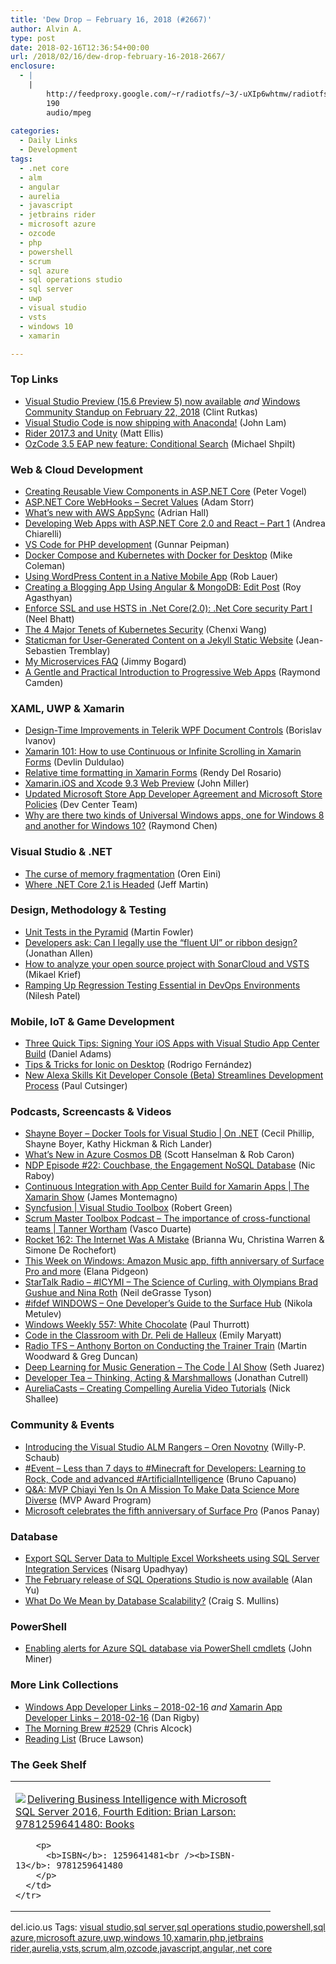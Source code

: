 ```yaml
---
title: 'Dew Drop – February 16, 2018 (#2667)'
author: Alvin A.
type: post
date: 2018-02-16T12:36:54+00:00
url: /2018/02/16/dew-drop-february-16-2018-2667/
enclosure:
  - |
    |
        http://feedproxy.google.com/~r/radiotfs/~3/-uXIp6whtmw/radiotfs_156.mp3
        190
        audio/mpeg
        
categories:
  - Daily Links
  - Development
tags:
  - .net core
  - alm
  - angular
  - aurelia
  - javascript
  - jetbrains rider
  - microsoft azure
  - ozcode
  - php
  - powershell
  - scrum
  - sql azure
  - sql operations studio
  - sql server
  - uwp
  - visual studio
  - vsts
  - windows 10
  - xamarin

---
```

### <a name="top"></a>Top Links

  * <a href="http://blogs.windows.com/buildingapps/2018/02/15/visual-studio-preview-15-6-preview-5-now-available/?WT.mc_id=DX_MVP4025064" target="_blank">Visual Studio Preview (15.6 Preview 5) now available</a> _and_ <a href="http://blogs.windows.com/buildingapps/2018/02/15/windows-community-standup-february-22-2018/?WT.mc_id=DX_MVP4025064" target="_blank">Windows Community Standup on February 22, 2018</a> (Clint Rutkas)
  * <a href="https://blogs.msdn.microsoft.com/pythonengineering/2018/02/15/visual-studio-code-is-now-shipping-with-anaconda/" target="_blank">Visual Studio Code is now shipping with Anaconda!</a> (John Lam)
  * <a href="https://blog.jetbrains.com/dotnet/2018/02/15/rider-2017-3-unity/" target="_blank">Rider 2017.3 and Unity</a> (Matt Ellis)
  * <a href="https://blog.oz-code.com/ozcode-3-5-eap-new-feature-conditional-search/" target="_blank">OzCode 3.5 EAP new feature: Conditional Search</a> (Michael Shpilt)



### <a name="web"></a>Web & Cloud Development

  * <a href="https://visualstudiomagazine.com/articles/2018/02/07/view-components.aspx" target="_blank">Creating Reusable View Components in ASP.NET Core</a> (Peter Vogel)
  * <a href="http://feedproxy.google.com/~r/WestDiscGolf/~3/dc56r-FAb68/aspnetcore-webhooks-secret-values" target="_blank">ASP.NET Core WebHooks &#8211; Secret Values</a> (Adam Storr)
  * <a href="https://shellmonger.com/2018/02/15/whats-new-with-aws-appsync/" target="_blank">What’s new with AWS AppSync</a> (Adrian Hall)
  * <a href="https://auth0.com/blog/developing-web-apps-with-asp-dot-net-core-2-dot-0-and-react-part-1/" target="_blank">Developing Web Apps with ASP.NET Core 2.0 and React &#8211; Part 1</a> (Andrea Chiarelli)
  * <a href="http://feedproxy.google.com/~r/gunnarpeipman/~3/_auwIpEKiWY/" target="_blank">VS Code for PHP development</a> (Gunnar Peipman)
  * <a href="https://blog.docker.com/2018/02/docker-compose-kubernetes-docker-desktop/" target="_blank">Docker Compose and Kubernetes with Docker for Desktop</a> (Mike Coleman)
  * <a href="https://www.nativescript.org/blog/using-wordpress-content-in-a-native-mobile-app" target="_blank">Using WordPress Content in a Native Mobile App</a> (Rob Lauer)
  * <a href="https://code.tutsplus.com/tutorials/creating-a-blogging-app-using-angular-mongodb-edit-post--cms-30173" target="_blank">Creating a Blogging App Using Angular & MongoDB: Edit Post</a> (Roy Agasthyan)
  * <a href="https://neelbhatt.com/2018/02/04/enforce-ssl-and-use-hsts-in-net-core2-0-net-core-security-part-i/" target="_blank">Enforce SSL and use HSTS in .Net Core(2.0): .Net Core security Part I</a> (Neel Bhatt)
  * <a href="https://thenewstack.io/4-major-tenets-kubernetes-security/" target="_blank">The 4 Major Tenets of Kubernetes Security</a> (Chenxi Wang)
  * <a href="https://snipcart.com/blog/staticman-dynamic-content-static-website" target="_blank">Staticman for User-Generated Content on a Jekyll Static Website</a> (Jean-Sebastien Tremblay)
  * <a href="http://feedproxy.google.com/~r/GrabBagOfT/~3/Fx6QT-_yhyQ/" target="_blank">My Microservices FAQ</a> (Jimmy Bogard)
  * <a href="https://www.telerik.com/blogs/a-gentle-and-practical-introduction-to-progressive-web-apps" target="_blank">A Gentle and Practical Introduction to Progressive Web Apps</a> (Raymond Camden)



### <a name="silverlight"></a>XAML, UWP & Xamarin

  * <a href="https://www.telerik.com/blogs/design-time-improvements-in-telerik-wpf-document-controls" target="_blank">Design-Time Improvements in Telerik WPF Document Controls</a> (Borislav Ivanov)
  * <a href="https://devlinduldulao.pro/how-to-use-continuous-or-infinite-scrolling-in-xamarin-forms/" target="_blank">Xamarin 101: How to use Continuous or Infinite Scrolling in Xamarin Forms</a> (Devlin Duldulao)
  * <a href="https://www.xamboy.com/2018/02/15/relative-time-formatting-in-xamarin-forms/" target="_blank">Relative time formatting in Xamarin Forms</a> (Rendy Del Rosario)
  * <a href="https://blog.xamarin.com/xcode-9-3-web-preview-high-sierra-required/" target="_blank">Xamarin.iOS and Xcode 9.3 Web Preview</a> (John Miller)
  * <a href="http://blogs.windows.com/buildingapps/2018/02/15/updated-microsoft-store-app-developer-agreement-microsoft-store-policies/?WT.mc_id=DX_MVP4025064" target="_blank">Updated Microsoft Store App Developer Agreement and Microsoft Store Policies</a> (Dev Center Team)
  * <a href="https://blogs.msdn.microsoft.com/oldnewthing/20180215-00/?p=98025" target="_blank">Why are there two kinds of Universal Windows apps, one for Windows 8 and another for Windows 10?</a> (Raymond Chen)



### <a name="dotnet"></a>Visual Studio & .NET

  * <a href="http://feedproxy.google.com/~r/AyendeRahien/~3/FA2CRUnb4D4/the-curse-of-memory-fragmentation" target="_blank">The curse of memory fragmentation</a> (Oren Eini)
  * <a href="http://www.infoq.com/news/2018/02/netcore2.1-direction?utm_campaign=infoq_content&utm_source=infoq&utm_medium=feed&utm_term=global" target="_blank">Where .NET Core 2.1 is Headed</a> (Jeff Martin)



### <a name="design"></a>Design, Methodology & Testing

  * <a href="https://martinfowler.com/articles/practical-test-pyramid.html#UnitTests" target="_blank">Unit Tests in the Pyramid</a> (Martin Fowler)
  * <a href="http://www.infoq.com/news/2018/02/Ribbon-UI?utm_campaign=infoq_content&utm_source=infoq&utm_medium=feed&utm_term=global" target="_blank">Developers ask: Can I legally use the &#8220;fluent UI&#8221; or ribbon design?</a> (Jonathan Allen)
  * <a href="https://blogs.msdn.microsoft.com/visualstudioalmrangers/2018/02/15/how-to-analyze-your-open-source-project-with-sonarcloud-and-vsts/" target="_blank">How to analyze your open source project with SonarCloud and VSTS</a> (Mikael Krief)
  * <a href="https://dzone.com/articles/ramping-up-regression-testing-essential-in-devops?utm_medium=feed&utm_source=feedpress.me&utm_campaign=Feed%3A+dzone%2Fdevops" target="_blank">Ramping Up Regression Testing Essential in DevOps Environments</a> (Nilesh Patel)



### <a name="mobile"></a>Mobile, IoT & Game Development

  * <a href="https://blogs.msdn.microsoft.com/vsappcenter/three-quick-tips-signing-your-ios-apps-with-visual-studio-app-center-build/" target="_blank">Three Quick Tips: Signing Your iOS Apps with Visual Studio App Center Build</a> (Daniel Adams)
  * <a href="https://blog.ionicframework.com/tips-tricks-for-ionic-on-desktop/" target="_blank">Tips & Tricks for Ionic on Desktop</a> (Rodrigo Fernández)
  * <a href="https://developer.amazon.com/blogs/alexa/post/ea373bd3-cd80-4b09-b243-2b986d2922a0/new-alexa-skills-kit-developer-console-beta-streamlines-development-process" target="_blank">New Alexa Skills Kit Developer Console (Beta) Streamlines Development Process</a> (Paul Cutsinger)



### <a name="podcasts"></a>Podcasts, Screencasts & Videos

  * <a href="https://channel9.msdn.com/Shows/On-NET/Shayne-Boyer-Docker-Tools-for-Visual-Studio?WT.mc_id=DX_MVP4025064" target="_blank">Shayne Boyer &#8211; Docker Tools for Visual Studio | On .NET</a> (Cecil Phillip, Shayne Boyer, Kathy Hickman & Rich Lander)
  * <a href="https://channel9.msdn.com/Shows/Azure-Friday/Whats-New-in-Azure-Cosmos-DB?WT.mc_id=DX_MVP4025064" target="_blank">What&#8217;s New in Azure Cosmos DB</a> (Scott Hanselman & Rob Caron)
  * <a href="https://blog.couchbase.com/ndp-episode-22-couchbase-engagement-nosql-database/" target="_blank">NDP Episode #22: Couchbase, the Engagement NoSQL Database</a> (Nic Raboy)
  * <a href="https://channel9.msdn.com/Shows/XamarinShow/Continuous-Integration-with-App-Center-Build--The-Xamarin-Show?WT.mc_id=DX_MVP4025064" target="_blank">Continuous Integration with App Center Build for Xamarin Apps | The Xamarin Show</a> (James Montemagno)
  * <a href="https://channel9.msdn.com/Shows/Visual-Studio-Toolbox/Syncfusion?WT.mc_id=DX_MVP4025064" target="_blank">Syncfusion | Visual Studio Toolbox</a> (Robert Green)
  * <a href="http://scrummastertoolbox.libsyn.com/the-importance-of-cross-functional-teams-tanner-wortham" target="_blank">Scrum Master Toolbox Podcast &#8211; The importance of cross-functional teams | Tanner Wortham</a> (Vasco Duarte)
  * <a href="http://relay.fm/rocket/162" target="_blank">Rocket 162: The Internet Was A Mistake</a> (Brianna Wu, Christina Warren & Simone De Rochefort)
  * <a href="http://blogs.windows.com/windowsexperience/2018/02/15/week-windows-amazon-music-app-fifth-anniversary-surface-pro/?WT.mc_id=DX_MVP4025064" target="_blank">This Week on Windows: Amazon Music app, fifth anniversary of Surface Pro and more</a> (Elana Pidgeon)
  * <a href="https://soundcloud.com/startalk/icymi-the-science-of-curling-with-olympians-brad-gushue-and-nina-roth" target="_blank">StarTalk Radio &#8211; #ICYMI &#8211; The Science of Curling, with Olympians Brad Gushue and Nina Roth</a> (Neil deGrasse Tyson)
  * <a href="http://blogs.windows.com/buildingapps/2018/02/15/ifdef-windows-one-developers-guide-surface-hub/?WT.mc_id=DX_MVP4025064" target="_blank">#ifdef WINDOWS – One Developer’s Guide to the Surface Hub</a> (Nikola Metulev)
  * <a href="https://www.thurrott.com/podcasts/windows-weekly/152408/windows-weekly-557-white-chocolate" target="_blank">Windows Weekly 557: White Chocolate</a> (Paul Thurrott)
  * <a href="https://www.microsoft.com/en-us/research/blog/code-in-the-classroom-with-dr-peli-de-halleux/" target="_blank">Code in the Classroom with Dr. Peli de Halleux</a> (Emily Maryatt)
  * <a href="http://feedproxy.google.com/~r/radiotfs/~3/-uXIp6whtmw/radiotfs_156.mp3" target="_blank">Radio TFS &#8211; Anthony Borton on Conducting the Trainer Train</a> (Martin Woodward & Greg Duncan)
  * <a href="https://channel9.msdn.com/Shows/AI-Show/Deep-Learning-for-Music-Generation-The-Code?WT.mc_id=DX_MVP4025064" target="_blank">Deep Learning for Music Generation &#8211; The Code | AI Show</a> (Seth Juarez)
  * <a href="http://developertea.simplecast.fm/497" target="_blank">Developer Tea &#8211; Thinking, Acting & Marshmallows</a> (Jonathan Cutrell)
  * <a href="http://aurelia.io/blog/2018/02/15/aureliacasts-creating-compelling-aurelia-video-tutorials" target="_blank">AureliaCasts &#8211; Creating Compelling Aurelia Video Tutorials</a> (Nick Shallee)



### <a name="events"></a>Community & Events

  * <a href="https://blogs.msdn.microsoft.com/visualstudioalmrangers/2018/02/15/introducing-the-visual-studio-alm-rangers-oren-novotny/" target="_blank">Introducing the Visual Studio ALM Rangers – Oren Novotny</a> (Willy-P. Schaub)
  * <a href="http://feedproxy.google.com/~r/elbruno/~3/_1W8NTlModo/" target="_blank">#Event – Less than 7 days to #Minecraft for Developers: Learning to Rock, Code and advanced #ArtificialIntelligence</a> (Bruno Capuano)
  * <a href="https://blogs.msdn.microsoft.com/mvpawardprogram/2018/02/15/qa-chiayi-yen/" target="_blank">Q&A: MVP Chiayi Yen Is On A Mission To Make Data Science More Diverse</a> (MVP Award Program)
  * <a href="https://blogs.windows.com/devices/2018/02/15/microsoft-celebrates-fifth-anniversary-surface-pro/?WT.mc_id=DX_MVP4025064" target="_blank">Microsoft celebrates the fifth anniversary of Surface Pro</a> (Panos Panay)



### <a name="sql"></a>Database

  * <a href="http://feedproxy.google.com/~r/MSSQLTips-LatestSqlServerTips/~3/rXWfn4_3wDE/tip.asp" target="_blank">Export SQL Server Data to Multiple Excel Worksheets using SQL Server Integration Services</a> (Nisarg Upadhyay)
  * <a href="https://blogs.technet.microsoft.com/dataplatforminsider/2018/02/15/the-february-release-of-sql-operations-studio-is-now-available/" target="_blank">The February release of SQL Operations Studio is now available</a> (Alan Yu)
  * <a href="https://dzone.com/articles/what-do-we-mean-by-database-scalability?utm_medium=feed&utm_source=feedpress.me&utm_campaign=Feed%3A+dzone%2Fdatabase" target="_blank">What Do We Mean by Database Scalability?</a> (Craig S. Mullins)



### <a name="ps"></a>PowerShell

  * <a href="http://feedproxy.google.com/~r/MSSQLTips-LatestSqlServerTips/~3/sIZfkJomg80/tip.asp" target="_blank">Enabling alerts for Azure SQL database via PowerShell cmdlets</a> (John Miner)



### <a name="links"></a>More Link Collections

  * <a href="https://www.windowsappdev.com/2018/02/windows-app-developer-links-2018-02-16/" target="_blank">Windows App Developer Links &#8211; 2018-02-16</a> _and_ <a href="https://www.allaboutxamarin.com/2018/02/xamarin-app-developer-links-2018-02-16/" target="_blank">Xamarin App Developer Links &#8211; 2018-02-16</a> (Dan Rigby)
  * <a href="http://feedproxy.google.com/~r/ReflectivePerspective/~3/hXhw7qahMKo/" target="_blank">The Morning Brew #2529</a> (Chris Alcock)
  * <a href="http://www.brucelawson.co.uk/2018/reading-list-190/" target="_blank">Reading List</a> (Bruce Lawson)



### <a name="shelf"></a>The Geek Shelf

<div class="wlWriterEditableSmartContent" id="scid:7dc1bd33-94bd-46fd-a20b-0131235bcd47:4073939f-160a-487e-b34c-fa8f09439e15" style="margin: 0px; padding: 0px; float: none; display: inline;">
  <table cellspacing="0" cellpadding="2" width="400" border="0" unselectable="on">
    <tr>
      <td valign="top" width="400">
        <p>
          <a title="Delivering Business Intelligence with Microsoft SQL Server 2016, Fourth Edition: Brian Larson: 9781259641480: Books" href="http://www.amazon.com/exec/obidos/ASIN/1259641481/amavin-20"><img data-recalc-dims="1" decoding="async" src="https://i0.wp.com/images-na.ssl-images-amazon.com/images/I/510kdX3sBqL._AC_US218_.jpg?w=660&#038;ssl=1" border="0" align="left" style="float:left" />Delivering Business Intelligence with Microsoft SQL Server 2016, Fourth Edition: Brian Larson: 9781259641480: Books</a>
        </p>
        
        <p>
          <b>ISBN</b>: 1259641481<br /><b>ISBN-13</b>: 9781259641480
        </p>
      </td>
    </tr>
  </table>
</div>



<div class="wlWriterEditableSmartContent" id="scid:77ECF5F8-D252-44F5-B4EB-D463C5396A79:455643bb-9641-4529-815f-704d4f0fdc1a" style="margin: 0px; padding: 0px; float: none; display: inline;">
  del.icio.us Tags: <a href="http://del.icio.us/popular/visual+studio" rel="tag">visual studio</a>,<a href="http://del.icio.us/popular/sql+server" rel="tag">sql server</a>,<a href="http://del.icio.us/popular/sql+operations+studio" rel="tag">sql operations studio</a>,<a href="http://del.icio.us/popular/powershell" rel="tag">powershell</a>,<a href="http://del.icio.us/popular/sql+azure" rel="tag">sql azure</a>,<a href="http://del.icio.us/popular/microsoft+azure" rel="tag">microsoft azure</a>,<a href="http://del.icio.us/popular/uwp" rel="tag">uwp</a>,<a href="http://del.icio.us/popular/windows+10" rel="tag">windows 10</a>,<a href="http://del.icio.us/popular/xamarin" rel="tag">xamarin</a>,<a href="http://del.icio.us/popular/php" rel="tag">php</a>,<a href="http://del.icio.us/popular/jetbrains+rider" rel="tag">jetbrains rider</a>,<a href="http://del.icio.us/popular/aurelia" rel="tag">aurelia</a>,<a href="http://del.icio.us/popular/vsts" rel="tag">vsts</a>,<a href="http://del.icio.us/popular/scrum" rel="tag">scrum</a>,<a href="http://del.icio.us/popular/alm" rel="tag">alm</a>,<a href="http://del.icio.us/popular/ozcode" rel="tag">ozcode</a>,<a href="http://del.icio.us/popular/javascript" rel="tag">javascript</a>,<a href="http://del.icio.us/popular/angular" rel="tag">angular</a>,<a href="http://del.icio.us/popular/.net+core" rel="tag">.net core</a>
</div>